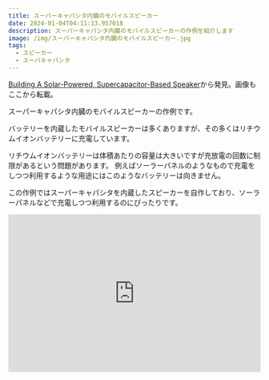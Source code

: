```yaml
---
title: スーパーキャパシタ内臓のモバイルスピーカー
date: 2024-01-04T04:11:13.957018
description: スーパーキャパシタ内臓のモバイルスピーカーの作例を紹介します
image: /img/スーパーキャパシタ内臓のモバイルスピーカー.jpg
tags:
  - スピーカー
  - スーパキャパシタ
---
```

[Building A Solar-Powered, Supercapacitor-Based Speaker](https://hackaday.com/2023/12/15/building-a-solar-powered-supercapacitor-based-speaker/)から発見。画像もここから転載。

スーパーキャパシタ内臓のモバイルスピーカーの作例です。

バッテリーを内蔵したモバイルスピーカーは多くありますが、その多くはリチウムイオンバッテリーに充電しています。

リチウムイオンバッテリーは体積あたりの容量は大きいですが充放電の回数に制限があるという問題があります。
例えばソーラーパネルのようなもので充電をしつつ利用するような用途にはこのようなバッテリーは向きません。

この作例ではスーパーキャパシタを内蔵したスピーカーを自作しており、ソーラーパネルなどで充電しつつ利用するのにぴったりです。

<iframe width="100%" height="315" src="https://www.youtube.com/embed/EMHqxJgiU-U" title="YouTube video player" frameborder="0" allow="accelerometer; autoplay; clipboard-write; encrypted-media; gyroscope; picture-in-picture" allowfullscreen></iframe>

